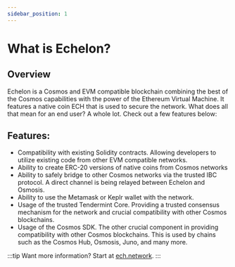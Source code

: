 ```yaml
---
sidebar_position: 1
---
```


# What is Echelon?

## Overview

Echelon is a Cosmos and EVM compatible blockchain combining the best of the Cosmos capabilities with the power of the Ethereum Virtual Machine. It features a native coin ECH that is used to secure the network. What does all that mean for an end user? A whole lot. Check out a few features below:

## Features:

- Compatibility with existing Solidity contracts. Allowing developers to utilize existing code from other EVM compatible networks.
- Ability to create ERC-20 versions of native coins from Cosmos networks
- Ability to safely bridge to other Cosmos networks via the trusted IBC protocol. A direct channel is being relayed between Echelon and Osmosis.
- Ability to use the Metamask or Keplr wallet with the network.
- Usage of the trusted Tendermint Core. Providing a trusted consensus mechanism for the network and crucial compatibility with other Cosmos blockchains.
- Usage of the Cosmos SDK. The other crucial component in providing compatibility with other Cosmos blockchains. This is used by chains such as the Cosmos Hub, Osmosis, Juno, and many more.

:::tip
Want more information? Start at [ech.network](https://ech.network).
:::
